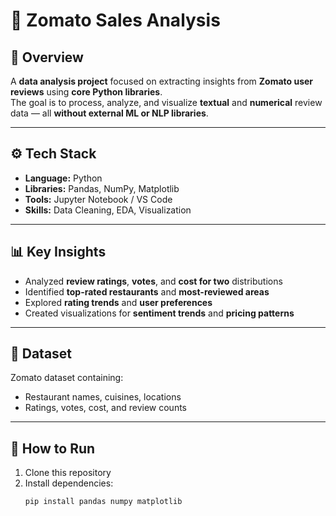 # 🍴 Zomato Sales Analysis

## 📌 Overview
A **data analysis project** focused on extracting insights from **Zomato user reviews** using **core Python libraries**.  
The goal is to process, analyze, and visualize **textual** and **numerical** review data — all **without external ML or NLP libraries**.

---

## ⚙️ Tech Stack
- **Language:** Python  
- **Libraries:** Pandas, NumPy, Matplotlib  
- **Tools:** Jupyter Notebook / VS Code  
- **Skills:** Data Cleaning, EDA, Visualization

---

## 📊 Key Insights
- Analyzed **review ratings**, **votes**, and **cost for two** distributions  
- Identified **top-rated restaurants** and **most-reviewed areas**  
- Explored **rating trends** and **user preferences**  
- Created visualizations for **sentiment trends** and **pricing patterns**

---

## 📂 Dataset
Zomato dataset containing:
- Restaurant names, cuisines, locations  
- Ratings, votes, cost, and review counts  



---

## 🚀 How to Run
1. Clone this repository  
2. Install dependencies:
   ```bash
   pip install pandas numpy matplotlib

